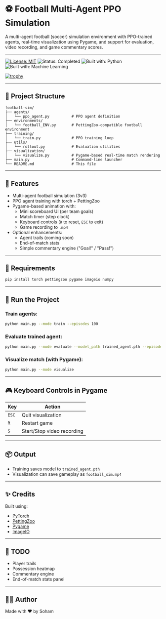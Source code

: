 
# ⚽ Football Multi-Agent PPO Simulation

A multi-agent football (soccer) simulation environment with PPO-trained agents, real-time visualization using Pygame, and support for evaluation, video recording, and game commentary scores.

---
[![License: MIT](https://img.shields.io/badge/License-MIT-yellow.svg)](LICENSE)
![Status: Completed](https://img.shields.io/badge/Status-Completed-brightgreen)
![Built with: Python](https://img.shields.io/badge/Built%20With-Python-blue)
![Built with: Machine Learning](https://img.shields.io/badge/Machine%20Learning-Enabled-purple)

[![trophy](https://github-profile-trophy.vercel.app/?username=OneTeraByte7&theme=onedark)](https://github.com/ryo-ma/github-profile-trophy)

---

## 📁 Project Structure

```
football-sim/
├── agents/
│   └── ppo_agent.py          # PPO agent definition
├── environments/
│   └── football_ENV.py       # PettingZoo-compatible football environment
├── training/
│   └── train.py              # PPO training loop
├── utils/
│   └── rollout.py            # Evaluation utilities
├── visualization/
│   └── visualize.py          # Pygame-based real-time match rendering
├── main.py                   # Command-line launcher
└── README.md                 # This file
```

---

## 🚀 Features

- Multi-agent football simulation (3v3)
- PPO agent training with torch + PettingZoo
- Pygame-based animation with:
  - Mini scoreboard UI (per team goals)
  - Match timer (step clock)
  - Keyboard controls (`R` to reset, `ESC` to exit)
  - Game recording to `.mp4`
- Optional enhancements:
  - Agent trails (coming soon)
  - End-of-match stats
  - Simple commentary engine ("Goal!" / "Pass!")

---

## 🧠 Requirements

```bash
pip install torch pettingzoo pygame imageio numpy
```

---

## 🏁 Run the Project

### Train agents:
```bash
python main.py --mode train --episodes 100
```

### Evaluate trained agent:
```bash
python main.py --mode evaluate --model_path trained_agent.pth --episodes 10
```

### Visualize match (with Pygame):
```bash
python main.py --mode visualize
```

---

## 🎮 Keyboard Controls in Pygame

| Key     | Action                  |
|---------|--------------------------|
| `ESC`   | Quit visualization       |
| `R`     | Restart game             |
| `S`     | Start/Stop video recording |

---

## 📦 Output

- Training saves model to `trained_agent.pth`
- Visualization can save gameplay as `football_sim.mp4`

---

## ✨ Credits

Built using:
- [PyTorch](https://pytorch.org/)
- [PettingZoo](https://www.pettingzoo.ml/)
- [Pygame](https://www.pygame.org/)
- [ImageIO](https://imageio.readthedocs.io/)

---

## 📌 TODO

- Player trails
- Possession heatmap
- Commentary engine
- End-of-match stats panel

---

## 🧑‍💻 Author

Made with ❤️ by Soham
